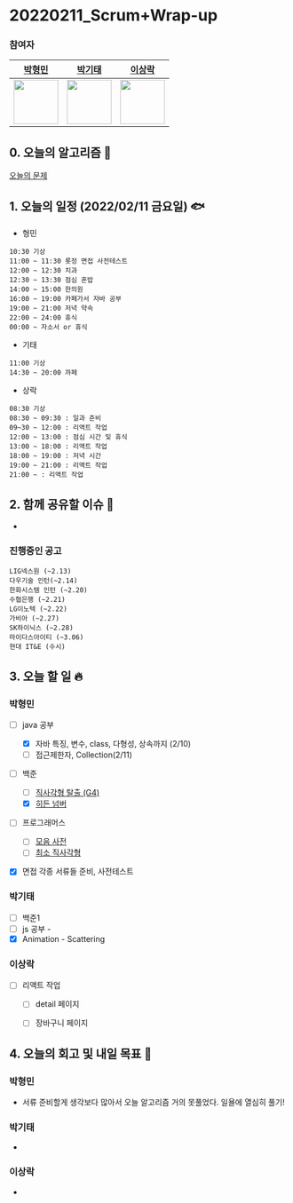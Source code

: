 # 20220211_Scrum+Wrap-up

### 참여자

| [박형민](https://github.com/npnppn)  | [박기태](https://github.com/idiot-kitto)   | [이상락](https://github.com/SangRakee)  |
| :------: | :------: | :------:
|<img src="https://github.com/npnppn.png" width="80"> | <img src="https://github.com/idiot-kitto.png" width="80">|<img src="https://github.com/SangRakee.png" width="80">

## 0. 오늘의 알고리즘 🎈
[오늘의 문제](
https://github.com/tony9402/baekjoon/blob/main/picked.md) 



## 1. 오늘의 일정 (2022/02/11 금요일) 🐟

- 형민
```
10:30 기상
11:00 ~ 11:30 롯정 면접 사전테스트
12:00 ~ 12:30 치과
12:30 ~ 13:30 점심 혼밥
14:00 ~ 15:00 한의원
16:00 ~ 19:00 카페가서 자바 공부
19:00 ~ 21:00 저녁 약속
22:00 ~ 24:00 휴식
00:00 ~ 자소서 or 휴식
```

- 기태
```
11:00 기상
14:30 ~ 20:00 까페
```

- 상락
```
08:30 기상
08:30 ~ 09:30 : 일과 준비
09~30 ~ 12:00 : 리액트 작업
12:00 ~ 13:00 : 점심 시간 및 휴식
13:00 ~ 18:00 : 리액트 작업
18:00 ~ 19:00 : 저녁 시간
19:00 ~ 21:00 : 리액트 작업
21:00 ~ : 리액트 작업

```

## 2. 함께 공유할 이슈 💌
- 

### 진행중인 공고
```
LIG넥스원 (~2.13)
다우기술 인턴(~2.14)
한화시스템 인턴 (~2.20)
수협은행 (~2.21)
LG이노텍 (~2.22)
가비아 (~2.27)
SK하이닉스 (~2.28)
마이다스아이티 (~3.06)
현대 IT&E (수시)
```



## 3. 오늘 할 일 🔥



### 박형민
- [ ] java 공부
    - [x] 자바 특징, 변수, class, 다형성, 상속까지 (2/10)
    - [ ] 접근제한자, Collection(2/11)
- [ ] 백준
    - [ ] [직사각형 탈출 (G4)](https://www.acmicpc.net/problem/16973)
    - [x] [히든 넘버](https://www.acmicpc.net/problem/8595)
- [ ] 프로그래머스
    - [ ] [모음 사전](https://programmers.co.kr/learn/courses/30/lessons/84512)
    - [ ] [최소 직사각형](https://programmers.co.kr/learn/courses/30/lessons/86491)
- [x] 면접 각종 서류들 준비, 사전테스트 


### 박기태
- [ ] 백준1
- [ ] js 공부 - 
- [x] Animation - Scattering

### 이상락
- [ ] 리액트 작업
    - [ ] detail 페이지
    - [ ] 장바구니 페이지


## 4. 오늘의 회고 및 내일 목표 🎈


    

### 박형민

- 서류 준비할게 생각보다 많아서 오늘 알고리즘 거의 못풀었다. 일욜에 열심히 풀기!

### 박기태

-

### 이상락
- 
